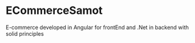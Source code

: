 # ECommerceSamot

E-commerce developed in Angular for frontEnd and .Net in backend with solid principles
